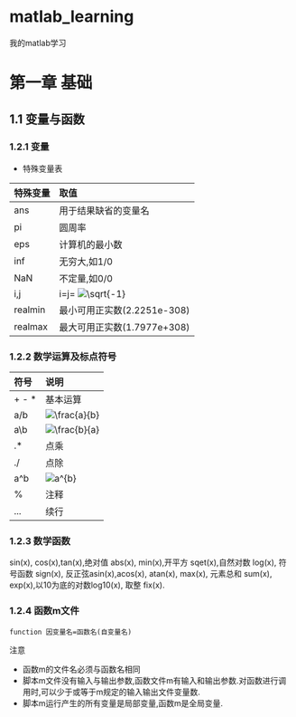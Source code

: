 # matlab_learning
我的matlab学习

# 第一章 基础
## 1.1 变量与函数
### 1.2.1 变量
- 特殊变量表

特殊变量 | 取值     
 :- | :-
 ans |用于结果缺省的变量名
pi|圆周率
eps|计算机的最小数
inf|无穷大,如1/0
NaN|不定量,如0/0
i,j|i=j= <img src="https://latex.codecogs.com/gif.latex?\sqrt{-1}" title="\sqrt{-1}" />
realmin|最小可用正实数(2.2251e-308)
realmax|最大可用正实数(1.7977e+308)

### 1.2.2 数学运算及标点符号

| 符号     | 说明    |
| :------------- | :------------- |
| + - *        | 基本运算       |
| a/b      | <img src="https://latex.codecogs.com/gif.latex?\frac{a}{b}" title="\frac{a}{b}" />      |
| a\b      | <img src="https://latex.codecogs.com/gif.latex?\frac{b}{a}" title="\frac{b}{a}" />          |
| .*       | 点乘       |
|./|点除|
|a^b|<img src="https://latex.codecogs.com/gif.latex?a^{b}" title="a^{b}" />|
|%|注释|
|...|续行|

### 1.2.3 数学函数
sin(x), cos(x),tan(x),绝对值 abs(x), min(x),开平方 sqet(x),自然对数 log(x), 符号函数 sign(x), 反正弦asin(x),acos(x), atan(x), max(x), 元素总和 sum(x), exp(x),以10为底的对数log10(x), 取整 fix(x).

### 1.2.4 函数m文件

`function 因变量名=函数名(自变量名)`

注意
- 函数m的文件名必须与函数名相同
- 脚本m文件没有输入与输出参数,函数文件m有输入和输出参数.对函数进行调用时,可以少于或等于m规定的输入输出文件变量数.
- 脚本m运行产生的所有变量是局部变量,函数m是全局变量.
